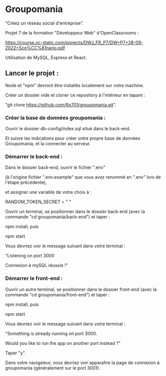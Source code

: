 # Groupomania
"Créez un réseau social d'entreprise".

Projet 7 de la formation "Développeur Web" d'OpenClassrooms :

https://course.oc-static.com/projects/DWJ_FR_P7/DW+P7+28-09-2022+Sce%CC%81nario.pdf

Utilisation de MySQL, Express et React.

## Lancer le projet :
Node et "npm" devront être installés localement sur votre machine.

Créer un dossier vide et cloner ce repository à l'intérieur en tapant : 

"git clone https://github.com/flo701/groupomania.git".

### Créer la base de données groupomania :
Ouvrir le dossier db-config/index.sql situé dans le back-end. 

Et suivre les indications pour créer votre propre base de données Groupomania, et la connecter au serveur.

### Démarrer le back-end :
Dans le dossier back-end, ouvrir le fichier ".env" 

(à l'origine fichier ".env.example" que vous avez renommé en ".env" lors de l'étape précédente),

et assigner une variable de votre choix à :

RANDOM_TOKEN_SECRET = " "

Ouvrir un terminal, se positionner dans le dossier back-end (avec la commande "cd groupomania/back-end") et taper :

npm install, puis

npm start

Vous devriez voir le message suivant dans votre terminal : 

"Listening on port 3000

Connexion à mySQL réussie !"

### Démarrer le front-end :
Ouvrir un autre terminal, se positionner dans le dossier front-end (avec la commande "cd groupomania/front-end") et taper :

npm install, puis

npm start

Vous devriez voir le message suivant dans votre terminal : 

"Something is already running on port 3000.

Would you like to run the app on another port instead ?"

Taper "y". 

Dans votre navigateur, vous devriez voir apparaître la page de connexion à groupomania (généralement sur le port 3001).




